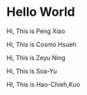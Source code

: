 # Hello World

Hi, This is Peng Xiao

Hi, This is Cosmo Hsueh

Hi, This is Zeyu Ning

Hi, This is Soa-Yu

HI, This is Hao-Chieh,Kuo 

